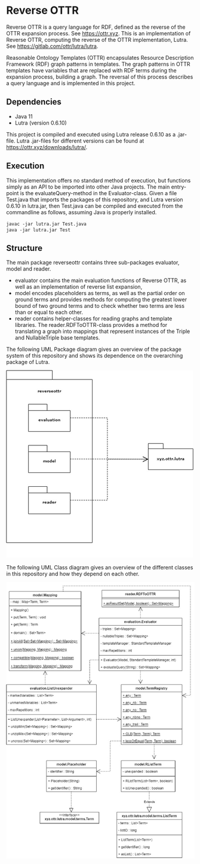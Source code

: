 # Reverse OTTR

Reverse OTTR is a query language for RDF, defined as the reverse of the OTTR expansion process. See https://ottr.xyz.
This is an implementation of Reverse OTTR, computing the reverse of the OTTR implementation, Lutra. See https://gitlab.com/ottr/lutra/lutra.

Reasonable Ontology Templates (OTTR) encapsulates Resource Description Framework (RDF) graph patterns in templates. The graph patterns in OTTR templates have variables that are replaced with RDF terms during the expansion process, building a graph. The reversal of this process describes a query language and is implemented in this project.

## Dependencies

- Java 11
- Lutra (version 0.6.10)

This project is compiled and executed using Lutra release 0.6.10 as a .jar-file. Lutra .jar-files for different versions can be found at https://ottr.xyz/downloads/lutra/.

## Execution

This implementation offers no standard method of execution, but functions simply as an API to be imported into other Java projects. The main entry-point is the evaluateQuery-method in the Evaluator-class. Given a file Test.java that imports the packages of this repository, and Lutra version 0.6.10 in lutra.jar, then Test.java can be compiled and executed from the commandline as follows, assuming Java is properly installed.

```
javac -jar lutra.jar Test.java
java -jar lutra.jar Test
```

## Structure
The main package reverseottr contains three sub-packages evaluator, model and reader.
- evaluator contains the main evaluation functions of Reverse OTTR, as well as an implementation of reverse list expansion,
- model encodes placeholders as terms, as well as the partial order on ground terms and provides methods for computing the greatest lower bound of two ground terms and to check whether two terms are less than or equal to each other.
- reader contains helper-classes for reading graphs and template libraries. The reader.RDFToOTTR-class provides a method for translating a graph into mappings that represent instances of the Triple and NullableTriple base templates.

The following UML Package diagram gives an overview of the package system of this repository and shows its dependence on the overarching package of Lutra.

![UML Package diagram for the reverseottr-package](https://github.com/soareye/Reverse-OTTR/blob/main/package.jpg)

The following UML Class diagram gives an overview of the different classes in this repository and how they depend on each other.

![UML Class diagram for the reverseottr-package](https://github.com/soareye/Reverse-OTTR/blob/main/class.jpg)